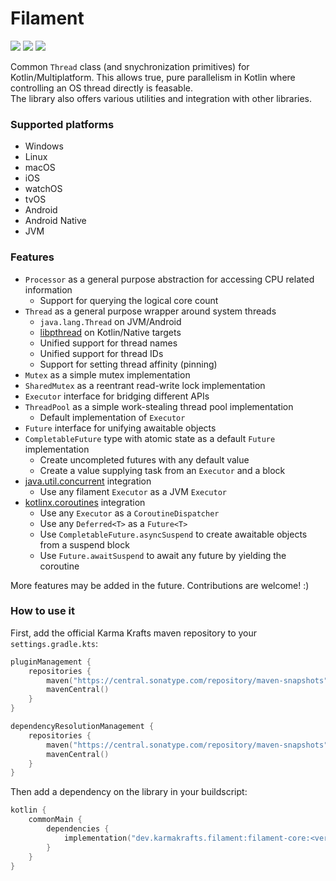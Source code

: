# Filament

[![](https://git.karmakrafts.dev/kk/filament/badges/master/pipeline.svg)](https://git.karmakrafts.dev/kk/filament/-/pipelines)
[![](https://img.shields.io/maven-metadata/v?metadataUrl=https%3A%2F%2Fcentral.sonatype.com%2Fpublish%2Fstaging%2Fmaven2%2Fdev%2Fkarmakrafts%2Ffilament%2Ffilament%2Fmaven-metadata.xml
)](https://git.karmakrafts.dev/kk/filament/-/packages)
[![](https://img.shields.io/maven-metadata/v?metadataUrl=https%3A%2F%2Fcentral.sonatype.com%2Frepository%2Fmaven-snapshots%2Fdev%2Fkarmakrafts%2Ffilament%2Ffilament%2Fmaven-metadata.xml
)](https://git.karmakrafts.dev/kk/filament/-/packages)

Common `Thread` class (and snychronization primitives) for Kotlin/Multiplatform.
This allows true, pure parallelism in Kotlin where controlling an OS thread directly is feasable.  
The library also offers various utilities and integration with other libraries.

### Supported platforms

* Windows
* Linux
* macOS
* iOS
* watchOS
* tvOS
* Android
* Android Native
* JVM

### Features

- `Processor` as a general purpose abstraction for accessing CPU related information
    * Support for querying the logical core count
- `Thread` as a general purpose wrapper around system threads
    * `java.lang.Thread` on JVM/Android
    * [libpthread](https://www.gnu.org/software/hurd/libpthread.html) on Kotlin/Native targets
    * Unified support for thread names
    * Unified support for thread IDs
    * Support for setting thread affinity (pinning)
- `Mutex` as a simple mutex implementation
- `SharedMutex` as a reentrant read-write lock implementation
- `Executor` interface for bridging different APIs
- `ThreadPool` as a simple work-stealing thread pool implementation
    * Default implementation of `Executor`
- `Future` interface for unifying awaitable objects
- `CompletableFuture` type with atomic state as a default `Future` implementation
    * Create uncompleted futures with any default value
    * Create a value supplying task from an `Executor` and a block
- [java.util.concurrent](https://docs.oracle.com/javase/8/docs/api/java/util/concurrent/package-summary.html)
  integration
    * Use any filament `Executor` as a JVM `Executor`
- [kotlinx.coroutines](https://github.com/Kotlin/kotlinx.coroutines) integration
    * Use any `Executor` as a `CoroutineDispatcher`
    * Use any `Deferred<T>` as a `Future<T>`
    * Use `CompletableFuture.asyncSuspend` to create awaitable objects from a suspend block
    * Use `Future.awaitSuspend` to await any future by yielding the coroutine

More features may be added in the future. Contributions are welcome! :)

### How to use it

First, add the official Karma Krafts maven repository to your `settings.gradle.kts`:

```kotlin
pluginManagement {
    repositories {
        maven("https://central.sonatype.com/repository/maven-snapshots")
        mavenCentral()
    }
}

dependencyResolutionManagement {
    repositories {
        maven("https://central.sonatype.com/repository/maven-snapshots")
        mavenCentral()
    }
}
```

Then add a dependency on the library in your buildscript:

```kotlin
kotlin {
    commonMain {
        dependencies {
            implementation("dev.karmakrafts.filament:filament-core:<version>")
        }
    }
}
```